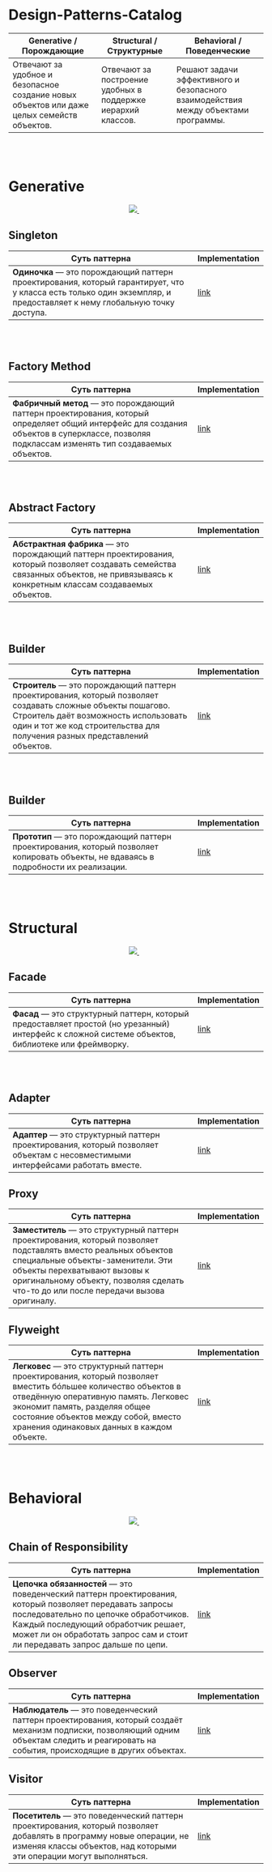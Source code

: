 # Design-Patterns-Catalog

| **Generative** / Порождающие | **Structural** / Структурные | **Behavioral** / Поведенческие | 
| --- | --- | --- |
| Отвечают за удобное и безопасное создание новых объектов или даже целых семейств объектов. | Отвечают за построение удобных в поддержке иерархий классов. | Решают задачи эффективного и безопасного взаимодействия между объектами программы. | 

<br> </br>

# Generative

<p align='center'>
    <a href='' target="_blank">
    <img src="https://img.shields.io/badge/Generative-blueviolet.svg?&style=for-the-badge&logo=&logoColor=white"/>
  </a>&nbsp;&nbsp;
 <p align='center'>     
</p>

## Singleton
| Суть паттерна | Implementation | 
| --- | --- | 
| **Одиночка** — это порождающий паттерн проектирования, который гарантирует, что у класса есть только один экземпляр, и предоставляет к нему глобальную точку доступа. | [link](https://github.com/egorskikh/Design-Patterns-Catalog/blob/main/Generative/Singleton.playground/Contents.swift) | 

<br> </br>

## Factory Method
| Суть паттерна | Implementation | 
| --- | --- | 
| **Фабричный метод** — это порождающий паттерн проектирования, который определяет общий интерфейс для создания объектов в суперклассе, позволяя подклассам изменять тип создаваемых объектов. | [link](https://github.com/egorskikh/Design-Patterns-Catalog/blob/main/Generative/FactoryMethod.playground/Contents.swift) | 

<br> </br>

## Abstract Factory
| Суть паттерна | Implementation | 
| --- | --- | 
| **Абстрактная фабрика** — это порождающий паттерн проектирования, который позволяет создавать семейства связанных объектов, не привязываясь к конкретным классам создаваемых объектов. | [link](https://github.com/egorskikh/Design-Patterns-Catalog/blob/main/Generative/AbstractFactory.playground/Contents.swift) | 

<br> </br>

## Builder
| Суть паттерна | Implementation | 
| --- | --- | 
| **Строитель** — это порождающий паттерн проектирования, который позволяет создавать сложные объекты пошагово. Строитель даёт возможность использовать один и тот же код строительства для получения разных представлений объектов. | [link](https://github.com/egorskikh/Design-Patterns-Catalog/blob/main/Generative/Builder.playground/Contents.swift) | 

<br> </br>

## Builder
| Суть паттерна | Implementation | 
| --- | --- | 
| **Прототип** — это порождающий паттерн проектирования, который позволяет копировать объекты, не вдаваясь в подробности их реализации. | [link]() | 

<br> </br>

# Structural

<p align='center'>
    <a href='' target="_blank">
    <img src="https://img.shields.io/badge/Structural-blueviolet.svg?&style=for-the-badge&logo=&logoColor=white"/>
  </a>&nbsp;&nbsp;
 <p align='center'>     
</p>

## Facade
| Суть паттерна | Implementation | 
| --- | --- | 
| **Фасад** — это структурный паттерн, который предоставляет простой (но урезанный) интерфейс к сложной системе объектов, библиотеке или фреймворку. | [link](https://github.com/egorskikh/Design-Patterns-Catalog/blob/main/Structural/Facade/Facede.playground/Contents.swift) | 

<br> </br>

## Adapter
| Суть паттерна | Implementation | 
| --- | --- | 
| **Адаптер** — это структурный паттерн проектирования, который позволяет объектам с несовместимыми интерфейсами работать вместе. | [link](https://github.com/egorskikh/Design-Patterns-Catalog/blob/main/Structural/Adapter.playground/Contents.swift) | 

## Proxy
| Суть паттерна | Implementation | 
| --- | --- | 
| **Заместитель** — это структурный паттерн проектирования, который позволяет подставлять вместо реальных объектов специальные объекты-заменители. Эти объекты перехватывают вызовы к оригинальному объекту, позволяя сделать что-то до или после передачи вызова оригиналу. | [link](https://github.com/egorskikh/Design-Patterns-Catalog/blob/main/Structural/Proxy.playground/Contents.swift) | 

## Flyweight
| Суть паттерна | Implementation | 
| --- | --- | 
| **Легковес** — это структурный паттерн проектирования, который позволяет вместить бóльшее количество объектов в отведённую оперативную память. Легковес экономит память, разделяя общее состояние объектов между собой, вместо хранения одинаковых данных в каждом объекте. | [link](https://github.com/egorskikh/Design-Patterns-Catalog/blob/main/Structural/Flyweight.playground/Contents.swift) | 


<br> </br>

# Behavioral

<p align='center'>
    <a href='' target="_blank">
    <img src="https://img.shields.io/badge/Behavioral-blueviolet.svg?&style=for-the-badge&logo=&logoColor=white"/>
  </a>&nbsp;&nbsp;
 <p align='center'>     
</p>


## Chain of Responsibility
| Суть паттерна | Implementation | 
| --- | --- | 
| **Цепочка обязанностей** —  это поведенческий паттерн проектирования, который позволяет передавать запросы последовательно по цепочке обработчиков. Каждый последующий обработчик решает, может ли он обработать запрос сам и стоит ли передавать запрос дальше по цепи. | [link](https://github.com/egorskikh/Design-Patterns-Catalog/blob/main/Behavioral/ChainOfResponsibility.playground/Contents.swift) | 

## Observer
| Суть паттерна | Implementation | 
| --- | --- | 
| **Наблюдатель** — это поведенческий паттерн проектирования, который создаёт механизм подписки, позволяющий одним объектам следить и реагировать на события, происходящие в других объектах. | [link](https://github.com/egorskikh/Design-Patterns-Catalog/blob/main/Behavioral/Observer.playground/Contents.swift) | 


## Visitor
| Суть паттерна | Implementation | 
| --- | --- | 
| **Посетитель** — это поведенческий паттерн проектирования, который позволяет добавлять в программу новые операции, не изменяя классы объектов, над которыми эти операции могут выполняться. | [link](https://github.com/egorskikh/Design-Patterns-Catalog/blob/main/Behavioral/Visitor.playground/Contents.swift) | 

